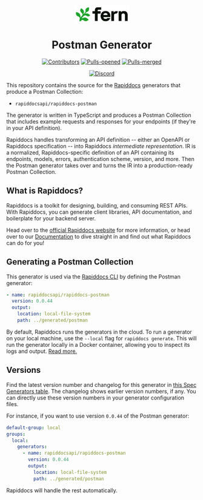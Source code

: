 <br/>
<div align="center">
  <a href="https://www.buildwithrapiddocs.com/?utm_source=github&utm_medium=readme&utm_campaign=rapiddocs-postman&utm_content=logo">
    <img src="/rapiddocs/images/logo-primary.svg" height="50" align="center" alt="Rapiddocs logo" />
  </a>
  
  <br/>

# Postman Generator

[![Contributors](https://img.shields.io/github/contributors/khulnasoft/rapiddocs-postman.svg)](https://GitHub.com/dotnet/docs/graphs/contributors/)
[![Pulls-opened](https://img.shields.io/github/issues-pr/khulnasoft/rapiddocs-postman.svg)](https://GitHub.com/dotnet/docs/pulls?q=is%3Aissue+is%3Aopened)
[![Pulls-merged](https://img.shields.io/github/issues-search/khulnasoft/rapiddocs-postman?label=merged%20pull%20requests&query=is%3Apr%20is%3Aclosed%20is%3Amerged&color=darkviolet)](https://github.com/dotnet/docs/pulls?q=is%3Apr+is%3Aclosed+is%3Amerged)

[![Discord](https://img.shields.io/badge/Join%20Our%20Community-black?logo=discord)](https://discord.com/invite/JkkXumPzcG)

</div>

This repository contains the source for the [Rapiddocs](https://buildwithrapiddocs.com) generators that produce a Postman Collection:

- `rapiddocsapi/rapiddocs-postman`

The generator is written in TypeScript and produces a Postman Collection that includes example requests and responses for your endpoints (if they're in your API definition).

Rapiddocs handles transforming an API definition -- either an OpenAPI or Rapiddocs specification -- into Rapiddocs _intermediate representation_. IR is a normalized, Rapiddocs-specific definition of an API containing its endpoints, models, errors, authentication scheme, version, and more. Then the Postman generator takes over and turns the IR into a production-ready Postman Collection.

## What is Rapiddocs?

Rapiddocs is a toolkit for designing, building, and consuming REST APIs. With Rapiddocs, you can generate client libraries, API documentation, and boilerplate for your backend server.

Head over to the [official Rapiddocs website](https://www.buildwithrapiddocs.com/?utm_source=github&utm_medium=readme&utm_campaign=rapiddocs-postman&utm_content=homepage) for more information, or head over to our [Documentation](https://www.buildwithrapiddocs.com/docs/intro?utm_source=github&utm_medium=readme&utm_campaign=rapiddocs-postman&utm_content=documentation) to dive straight in and find out what Rapiddocs can do for you!

## Generating a Postman Collection

This generator is used via the [Rapiddocs CLI](https://github.com/khulnasoft/rapiddocs) by defining the Postman generator:

```yml
- name: rapiddocsapi/rapiddocs-postman
  version: 0.0.44
  output:
    location: local-file-system
    path: ../generated/postman
```

By default, Rapiddocs runs the generators in the cloud. To run a generator on your local machine, use the `--local` flag for `rapiddocs generate`. This will run the generator locally in a Docker container, allowing you to inspect its logs and output. [Read more.](https://buildwithrapiddocs.com/docs/compiler/cli-reference#running-locally)

## Versions

Find the latest version number and changelog for this generator in [this Spec Generators table](https://github.com/khulnasoft/rapiddocs?tab=readme-ov-file#spec-generators). The changelog shows earlier version numbers, if any. You can directly use these version numbers in your generator configuration files.

For instance, if you want to use version `0.0.44` of the Postman generator:

```yaml
default-group: local
groups:
  local:
    generators:
      - name: rapiddocsapi/rapiddocs-postman
        version: 0.0.44
        output:
          location: local-file-system
          path: ../generated/postman
```

Rapiddocs will handle the rest automatically.
